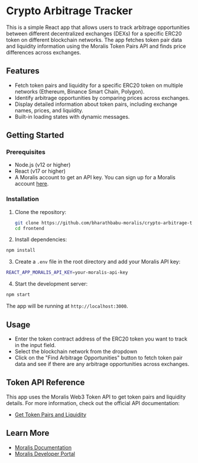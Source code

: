 # Crypto Arbitrage Tracker

This is a simple React app that allows users to track arbitrage opportunities between different decentralized exchanges (DEXs) for a specific ERC20 token on different blockchain networks. The app fetches token pair data and liquidity information using the Moralis Token Pairs API and finds price differences across exchanges.

## Features

- Fetch token pairs and liquidity for a specific ERC20 token on multiple networks (Ethereum, Binance Smart Chain, Polygon).
- Identify arbitrage opportunities by comparing prices across exchanges.
- Display detailed information about token pairs, including exchange names, prices, and liquidity.
- Built-in loading states with dynamic messages.

## Getting Started

### Prerequisites

- Node.js (v12 or higher)
- React (v17 or higher)
- A Moralis account to get an API key. You can sign up for a Moralis account [here](https://developers.moralis.com/).

### Installation

1. Clone the repository:

   ```bash
   git clone https://github.com/bharathbabu-moralis/crypto-arbitrage-tracker-moralis
   cd frontend
   ```

2. Install dependencies:
```bash
npm install
```

3. Create a `.env` file in the root directory and add your Moralis API key:
```bash
REACT_APP_MORALIS_API_KEY=your-moralis-api-key
```

4. Start the development server:
```bash
npm start
```

The app will be running at `http://localhost:3000`.


## Usage

- Enter the token contract address of the ERC20 token you want to track in the input field.
- Select the blockchain network from the dropdown
- Click on the "Find Arbitrage Opportunities" button to fetch token pair data and see if there are any arbitrage opportunities across exchanges.

## Token API Reference

This app uses the Moralis Web3 Token API to get token pairs and liquidity details. For more information, check out the official API documentation:

- [Get Token Pairs and Liquidity](https://docs.moralis.com/web3-data-api/evm/reference/token-api#get-token-pairs--liquidity)

## Learn More

- [Moralis Documentation](https://docs.moralis.com/)
- [Moralis Developer Portal](https://developers.moralis.com/)
